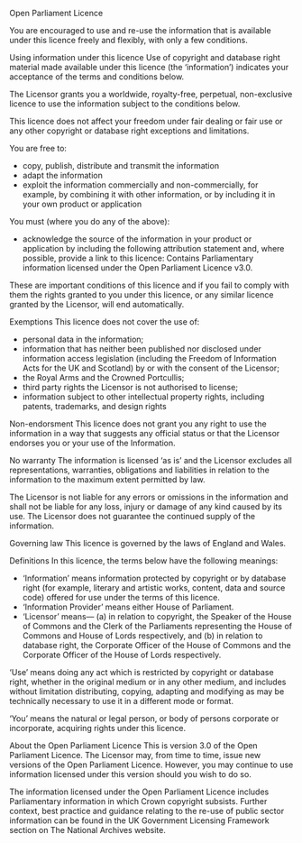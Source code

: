 Open Parliament Licence

You are encouraged to use and re-use the information that is available under this licence freely and flexibly, with only a few conditions.

Using information under this licence
Use of copyright and database right material made available under this licence (the ‘information’) indicates your acceptance of the terms and conditions below.

The Licensor grants you a worldwide, royalty-free, perpetual, non-exclusive licence to use the information subject to the conditions below.

This licence does not affect your freedom under fair dealing or fair use or any other copyright or database right exceptions and limitations.

You are free to:
* copy, publish, distribute and transmit the information
* adapt the information
* exploit the information commercially and non-commercially, for example, by combining it with other information, or by including it in your own product or application

You must (where you do any of the above):
* acknowledge the source of the information in your product or application by including the following attribution statement and, where possible, provide a link to this licence: Contains Parliamentary information licensed under the Open Parliament Licence v3.0.

These are important conditions of this licence and if you fail to comply with them the rights granted to you under this licence, or any similar licence granted by the Licensor, will end automatically.

Exemptions
This licence does not cover the use of:
* personal data in the information;
* information that has neither been published nor disclosed under information access legislation (including the Freedom of Information Acts for the UK and Scotland) by or with the consent of the Licensor;
* the Royal Arms and the Crowned Portcullis;
* third party rights the Licensor is not authorised to license;
* information subject to other intellectual property rights, including patents, trademarks, and design rights

Non-endorsment
This licence does not grant you any right to use the information in a way that suggests any official status or that the Licensor endorses you or your use of the Information.

No warranty
The information is licensed ‘as is’ and the Licensor excludes all representations, warranties, obligations and liabilities in relation to the information to the maximum extent permitted by law.

The Licensor is not liable for any errors or omissions in the information and shall not be liable for any loss, injury or damage of any kind caused by its use. The Licensor does not guarantee the continued supply of the information.

Governing law
This licence is governed by the laws of England and Wales.

Definitions
In this licence, the terms below have the following meanings:

* ‘Information’ means information protected by copyright or by database right (for example, literary and artistic works, content, data and source code) offered for use under the terms of this licence.
* ‘Information Provider’ means either House of Parliament.
* ‘Licensor’ means—
    (a) in relation to copyright, the Speaker of the House of Commons and the Clerk of the Parliaments representing the House of Commons and House of Lords respectively, and
    (b) in relation to database right, the Corporate Officer of the House of Commons and the Corporate Officer of the House of Lords respectively.

‘Use’ means doing any act which is restricted by copyright or database right, whether in the original medium or in any other medium, and includes without limitation distributing, copying, adapting and modifying as may be technically necessary to use it in a different mode or format.

‘You’ means the natural or legal person, or body of persons corporate or incorporate, acquiring rights under this licence.

About the Open Parliament Licence
This is version 3.0 of the Open Parliament Licence. The Licensor may, from time to time, issue new versions of the Open Parliament Licence. However, you may continue to use information licensed under this version should you wish to do so.

The information licensed under the Open Parliament Licence includes Parliamentary information in which Crown copyright subsists.
Further context, best practice and guidance relating to the re-use of public sector information can be found in the UK Government Licensing Framework section on The National Archives website.
